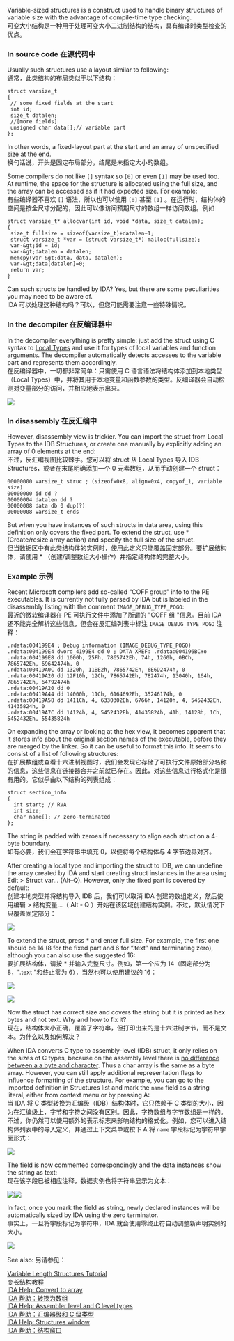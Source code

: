 Variable-sized structures is a construct used to handle binary structures of variable size with the advantage of compile-time type checking.  
可变大小结构是一种用于处理可变大小二进制结构的结构，具有编译时类型检查的优点。

### In source code 在源代码中

Usually such structures use a layout similar to following:  
通常，此类结构的布局类似于以下结构：

```
struct varsize_t
{
 // some fixed fields at the start
 int id;
 size_t datalen;
 //[more fields]
 unsigned char data[];// variable part
};
```

In other words, a fixed-layout part at the start and an array of unspecified size at the end.  
换句话说，开头是固定布局部分，结尾是未指定大小的数组。

Some compilers do not like `[]` syntax so `[0]` or even `[1]` may be used too. At runtime, the space for the structure is allocated using the full size, and the array can be accessed as if it had expected size. For example:  
有些编译器不喜欢 `[]` 语法，所以也可以使用 `[0]` 甚至 `[1]` 。在运行时，结构体的空间是按全尺寸分配的，因此可以像访问预期尺寸的数组一样访问数组。例如

```
struct varsize_t* allocvar(int id, void *data, size_t datalen);
{
 size_t fullsize = sizeof(varsize_t)+datalen+1;
 struct varsize_t *var = (struct varsize_t*) malloc(fullsize);
 var-&gt;id = id;
 var-&gt;datalen = datalen;
 memcpy(var-&gt;data, data, datalen);
 var-&gt;data[datalen]=0;
 return var;
}
```

Can such structs be handled by IDA? Yes, but there are some peculiarities you may need to be aware of.  
IDA 可以处理这种结构吗？可以，但您可能需要注意一些特殊情况。

### In the decompiler 在反编译器中

In the decompiler everything is pretty simple: just add the struct using C syntax to [Local Types](https://hex-rays.com/blog/igor-tip-of-the-week-11-quickly-creating-structures/) and use it for types of local variables and function arguments. The decompiler automatically detects accesses to the variable part and represents them accordingly.  
在反编译器中，一切都非常简单：只需使用 C 语言语法将结构体添加到本地类型（Local Types）中，并将其用于本地变量和函数参数的类型。反编译器会自动检测对变量部分的访问，并相应地表示出来。

![](assets/2022/06/varstruct_decompiler.png)

### In disassembly 在反汇编中

However, disassembly view is trickier. You can import the struct from Local Types to the IDB Structures, or create one manually by explicitly adding an array of 0 elements at the end:  
不过，反汇编视图比较棘手。您可以将 struct 从 Local Types 导入 IDB Structures，或者在末尾明确添加一个 0 元素数组，从而手动创建一个 struct：

```
00000000 varsize_t struc ; (sizeof=0x8, align=0x4, copyof_1, variable size)
00000000 id dd ?
00000004 datalen dd ?
00000008 data db 0 dup(?)
00000008 varsize_t ends
```

But when you have instances of such structs in data area, using this definition only covers the fixed part. To extend the struct, use * (Create/resize array action) and specify the full size of the struct.  
但当数据区中有此类结构体的实例时，使用此定义只能覆盖固定部分。要扩展结构体，请使用 * （创建/调整数组大小操作）并指定结构体的完整大小。

### Example 示例

Recent Microsoft compilers add so-called “COFF group” info to the PE executables. It is currently not fully parsed by IDA but is labeled in the disassembly listing with the comment `IMAGE_DEBUG_TYPE_POGO`:  
最近的微软编译器在 PE 可执行文件中添加了所谓的 "COFF 组 "信息。目前 IDA 还不能完全解析这些信息，但会在反汇编列表中标注 `IMAGE_DEBUG_TYPE_POGO` 注释：

`.rdata:004199E4 ; Debug information (IMAGE_DEBUG_TYPE_POGO)`  
`.rdata:004199E4 dword_4199E4 dd 0 ; DATA XREF: .rdata:004196BC↑o`  
`.rdata:004199E8 dd 1000h, 25Fh, 7865742Eh, 74h, 1260h, 0BCh, 7865742Eh, 69642474h, 0`  
`.rdata:00419A0C dd 1320h, 11BE2h, 7865742Eh, 6E6D2474h, 0`  
`.rdata:00419A20 dd 12F10h, 12Ch, 7865742Eh, 782474h, 13040h, 164h, 7865742Eh, 64792474h`  
`.rdata:00419A20 dd 0`  
`.rdata:00419A44 dd 14000h, 11Ch, 6164692Eh, 35246174h, 0`  
`.rdata:00419A58 dd 1411Ch, 4, 6330302Eh, 6766h, 14120h, 4, 5452432Eh, 41435824h, 0`  
`.rdata:00419A7C dd 14124h, 4, 5452432Eh, 41435824h, 41h, 14128h, 1Ch, 5452432Eh, 55435824h`

On expanding the array or looking at the hex view, it becomes apparent that it stores info about the original section names of the executable, before they are merged by the linker. So it can be useful to format this info. It seems to consist of a list of following structures:  
在扩展数组或查看十六进制视图时，我们会发现它存储了可执行文件原始部分名称的信息，这些信息在链接器合并之前就已存在。因此，对这些信息进行格式化是很有用的。它似乎由以下结构的列表组成：

```
struct section_info
{
  int start; // RVA
  int size;
  char name[]; // zero-terminated
};
```

The string is padded with zeroes if necessary to align each struct on a 4-byte boundary.  
如有必要，我们会在字符串中填充 0，以便将每个结构体与 4 字节边界对齐。

After creating a local type and importing the struct to IDB, we can undefine the array created by IDA and start creating struct instances in the area using Edit > Struct var… (Alt–Q). However, only the fixed part is covered by default:  
创建本地类型并将结构导入 IDB 后，我们可以取消 IDA 创建的数组定义，然后使用编辑 > 结构变量...（ Alt - Q ）开始在该区域创建结构实例。不过，默认情况下只覆盖固定部分：

![](assets/2022/06/varstruct1.png)

To extend the struct, press * and enter full size. For example, the first one should be 14 (8 for the fixed part and 6 for “.text” and terminating zero), although you can also use the suggested 16:  
要扩展结构体，请按 * 并输入完整尺寸。例如，第一个应为 14（固定部分为 8，".text "和终止零为 6），当然也可以使用建议的 16：

![](assets/2022/06/varstruct2.png)

![](assets/2022/06/varstruct3.png)

Now the struct has correct size and covers the string but it is printed as hex bytes and not text. Why and how to fix it?  
现在，结构体大小正确，覆盖了字符串，但打印出来的是十六进制字节，而不是文本。为什么以及如何解决？

When IDA converts C type to assembly-level (IDB) struct, it only relies on the sizes of C types, because on the assembly level there is [no difference between a a byte and character](https://hex-rays.com/blog/igors-tip-of-the-week-46-disassembly-operand-representation/). Thus a char array is the same as a byte array. However, you can still apply additional representation flags to influence formatting of the structure. For example, you can go to the imported definition in Structures list and mark the `name` field as a string literal, either from context menu or by pressing A:  
当 IDA 将 C 类型转换为汇编级（IDB）结构体时，它只依赖于 C 类型的大小，因为在汇编级上，字节和字符之间没有区别。因此，字符数组与字节数组是一样的。不过，你仍然可以使用额外的表示标志来影响结构的格式化。例如，您可以进入结构体列表中的导入定义，并通过上下文菜单或按下 A 将 `name` 字段标记为字符串字面形式：

![](assets/2022/06/struct_string.png)

The field is now commented correspondingly and the data instances show the string as text:  
现在该字段已被相应注释，数据实例也将字符串显示为文本：

![](assets/2022/06/struct_string2.png)![](assets/2022/06/varstruct4.png)

In fact, once you mark the field as string, newly declared instances will be automatically sized by IDA using the zero terminator.  
事实上，一旦将字段标记为字符串，IDA 就会使用零终止符自动调整新声明实例的大小。

![](assets/2022/06/varstruct5.png)

See also: 另请参见：

[Variable Length Structures Tutorial  
变长结构教程](https://hex-rays.com/products/ida/support/tutorials/varstr/)  
[IDA Help: Convert to array  
IDA 帮助：转换为数组](https://www.hex-rays.com/products/ida/support/idadoc/455.shtml)  
[IDA Help: Assembler level and C level types  
IDA 帮助：汇编器级和 C 级类型](https://www.hex-rays.com/products/ida/support/idadoc/1042.shtml)  
[IDA Help: Structures window  
IDA 帮助：结构窗口](https://www.hex-rays.com/products/ida/support/idadoc/593.shtml)